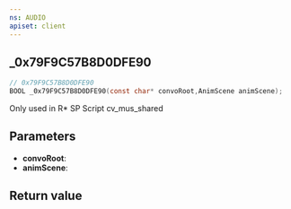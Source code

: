 ```yaml
---
ns: AUDIO
apiset: client
---
```

## _0x79F9C57B8D0DFE90

```c
// 0x79F9C57B8D0DFE90
BOOL _0x79F9C57B8D0DFE90(const char* convoRoot,AnimScene animScene);
```

Only used in R* SP Script cv_mus_shared

## Parameters
* **convoRoot**:
* **animScene**:

## Return value